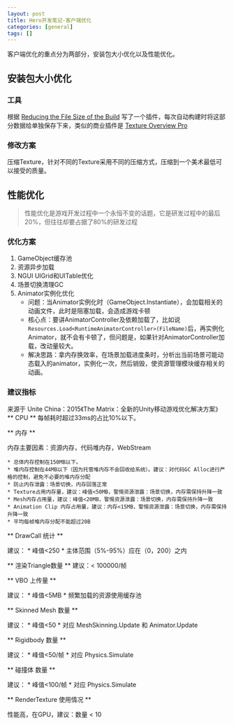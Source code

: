 ```yaml
---
layout: post
title: Hero开发笔记-客户端优化
categories: [general]
tags: []
---
```


客户端优化的重点分为两部分，安装包大小优化以及性能优化。

## 安装包大小优化 ##

### 工具 ###
根据 [Reducing the File Size of the Build](http://docs.unity3d.com/Manual/ReducingFilesize.html) 写了一个插件，每次自动构建时将这部分数据给单独保存下来，类似的商业插件是 [Texture Overview Pro](https://kharma.unity3d.com/en/#!/content/10832)

### 修改方案 ###

压缩Texture，针对不同的Texture采用不同的压缩方式，压缩到一个美术最低可以接受的质量。

## 性能优化 ##

> 性能优化是游戏开发过程中一个永恒不变的话题，它是研发过程中的最后20%，但往往却要占据了80%的研发过程

### 优化方案 ###

1. GameObject缓存池
1. 资源异步加载
1. NGUI UIGrid和UITable优化
1. 场景切换清理GC
1. Animator实例化优化
	* 问题：当Animator实例化时（GameObject.Instantiate），会加载相关的动画文件，此时是阻塞加载，会造成游戏卡顿
	* 核心点：要讲AnimatorController及依赖加载了，比如说`Resources.Load<RuntimeAnimatorController>(FileName)`后，再实例化Animator，就不会有卡顿了，但问题是，如果针对AnimatorController加载，改动量较大。
	* 解决思路：拿内存换效率，在场景加载进度条时，分析出当前场景可能动态载入的animator，实例化一次，然后销毁，使资源管理模块缓存相关的动画。


### 建议指标 ###

来源于 Unite China：2015《The Matrix：全新的Unity移动游戏优化解决方案》
** CPU ** 每帧耗时超过33ms的占比10%以下。

** 内存 ** 

内存主要因素：资源内存，代码堆内存，WebStream

	* 总体内存控制在150MB以下。
	* 堆内存控制在44MB以下（因为托管堆内存不会回收给系统）。建议：对代码GC Alloc进行严格的控制，避免不必要的堆内存分配
	* 防止内存泄露：场景切换，内存回落正常
	* Texture占用内存量，建议：峰值<50MB，警惕资源泄露：场景切换，内存需保持升降一致
	* Mesh内存占用量，建议：峰值<20MB，警惕资源泄露：场景切换，内存需保持升降一致
	* Animation Clip 内存占用量，建议：内存<15MB，警惕资源泄露：场景切换，内存需保持升降一致
	* 平均每帧堆内存分配不能超过20B


** DrawCall 统计 **

建议：
	* 峰值<250
	* 主体范围（5%-95%）应在（0，200）之内

** 渲染Triangle数量 ** 建议：< 100000/帧

** VBO 上传量 **

建议：
	* 峰值<5MB
	* 频繁加载的资源使用缓存池

** Skinned Mesh 数量 **

建议：
	* 峰值<50
	* 对应 MeshSkinning.Update 和 Animator.Update

** Rigidbody 数量 **

建议：
	* 峰值<50/帧
	* 对应 Physics.Simulate


** 碰撞体 数量 **

建议：
	* 峰值<100/帧
	* 对应 Physics.Simulate


** RenderTexture 使用情况 ** 

性能高，在GPU，建议：数量 < 10

